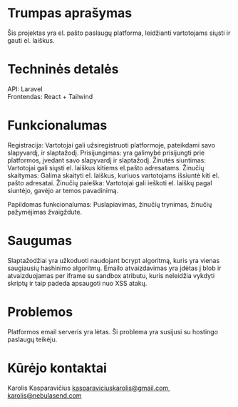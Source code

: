 # Trumpas aprašymas

Šis projektas yra el. pašto paslaugų platforma, leidžianti vartotojams siųsti ir gauti el. laiškus.

# Techninės detalės

API: Laravel\
Frontendas: React + Tailwind

# Funkcionalumas

Registracija: Vartotojai gali užsiregistruoti platformoje, pateikdami savo slapyvardį, ir slaptažodį.
Prisijungimas: yra galimybė prisijungti prie platformos, įvedant savo slapyvardį ir slaptažodį.
Žinutės siuntimas: Vartotojai gali siųsti el. laiškus kitiems el.pašto adresatams.
Žinučių skaitymas: Galima skaityti el. laiškus, kuriuos vartotojams išsiuntė kiti el. pašto adresatai.
Žinučių paieška: Vartotojai gali ieškoti el. laiškų pagal siuntėjo, gavėjo ar temos pavadinimą.

Papildomas funkcionalumas: Puslapiavimas, žinučių trynimas, žinučių pažymėjimas žvaigždute.

# Saugumas

Slaptažodžiai yra užkoduoti naudojant bcrypt algoritmą, kuris yra vienas saugiausių hashinimo algoritmų.
Emailo atvaizdavimas yra įdėtas į blob ir atvaizduojamas per iframe su sandbox atributu, kuris neleidžia vykdyti skriptų ir taip padeda apsaugoti nuo XSS atakų.

# Problemos

Platformos email serveris yra lėtas. Ši problema yra susijusi su hostingo paslaugų teikėju.

# Kūrėjo kontaktai

Karolis Kasparavičius
kasparaviciuskarolis@gmail.com, karolis@nebulasend.com